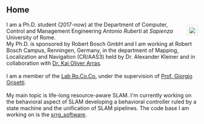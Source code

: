 ## Home

<head>
  <meta name="keywords" content="SLAM, visual SLAM, calibration, life-long SLAM, long term SLAM, resource-aware SLAM, SLAM State Machine">
  <meta name="author" content="Mirco Colosi">
</head>

<div>
  <p style="text-align:left;">
    <img src="img/mirco.jpg" style="float:right; margin-top: 0.75em; margin-left: 1.5em; margin-right: 0px; padding: 5px; border: 1px solid #ddd" />
    I am a Ph.D. student (2017-now) at the Department of Computer, Control and Management Engineering <i>Antonio Ruberti</i> at <i>Sapienza</i> University of Rome.
    <br/>
    My Ph.D. is sponsored by Robert Bosch GmbH and I am working at Robert Bosch Campus, Renningen, Germany, in the department of Mapping, Localization and Navigation (CR/AAS3) held by <a hredf="https://sites.google.com/site/alexanderkleiner/">Dr. Alexander Kleiner</a> and in collaboration with  <a href="http://www2.informatik.uni-freiburg.de/~arras/">Dr. Kai Oliver Arras</a>.
    <br/><br/>
    I am a member of the <a href="http://labrococo.dis.uniroma1.it/?q=node/6">Lab Ro.Co.Co.</a> under the supervision of <a href="https://sites.google.com/dis.uniroma1.it/grisetti">Prof. Giorgio Grisetti</a>.
    <br/><br/>
    My main topic is life-long resource-aware SLAM. I'm currently working on the behavioral aspect of SLAM developing a behavioral controller ruled by a state machine and the unification of SLAM pipelines.
    The code base I am working on is the <a href="https://github.com/srrg-sapienza">srrg_software</a>.

  </p>
</div>
